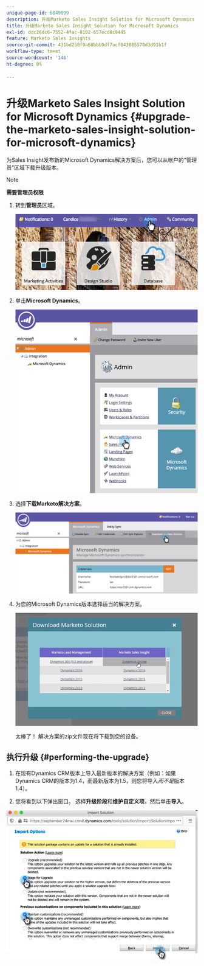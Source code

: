 ```yaml
---
unique-page-id: 6849099
description: 升级Marketo Sales Insight Solution for Microsoft Dynamics - Marketo文档 — 产品文档
title: 升级Marketo Sales Insight Solution for Microsoft Dynamics
exl-id: ddc26dc6-7552-4fac-8102-657ecd8c9445
feature: Marketo Sales Insights
source-git-commit: 431bd258f9a68bbb9df7acf043085578d3d91b1f
workflow-type: tm+mt
source-wordcount: '146'
ht-degree: 0%

---
```


# 升级Marketo Sales Insight Solution for Microsoft Dynamics {#upgrade-the-marketo-sales-insight-solution-for-microsoft-dynamics}

为Sales Insight发布新的Microsoft Dynamics解决方案后，您可以从帐户的“管理员”区域下载升级版本。

>[!NOTE]
>
>**需要管理员权限**

1. 转到&#x200B;**管理员**&#x200B;区域。

   ![](assets/upgrade-the-marketo-sales-insight-solution-for-microsoft-dynamics-1.png)

1. 单击&#x200B;**Microsoft Dynamics**。

   ![](assets/upgrade-the-marketo-sales-insight-solution-for-microsoft-dynamics-2.png)

1. 选择&#x200B;**下载Marketo解决方案**。

   ![](assets/upgrade-the-marketo-sales-insight-solution-for-microsoft-dynamics-3.png)

1. 为您的Microsoft Dynamics版本选择适当的解决方案。

   ![](assets/upgrade-the-marketo-sales-insight-solution-for-microsoft-dynamics-4.png)

   太棒了！ 解决方案的zip文件现在将下载到您的设备。

## 执行升级 {#performing-the-upgrade}

1. 在现有Dynamics CRM版本上导入最新版本的解决方案（例如：如果Dynamics CRM的版本为1.4，而最新版本为1.5，则您将导入&#x200B;_而不是_&#x200B;版本1.4）。

2. 您将看到以下弹出窗口。 选择&#x200B;**升级阶段**&#x200B;和&#x200B;**维护自定义项**，然后单击&#x200B;**导入**。

![](assets/upgrade-the-marketo-sales-insight-solution-for-microsoft-dynamics-5.png)
